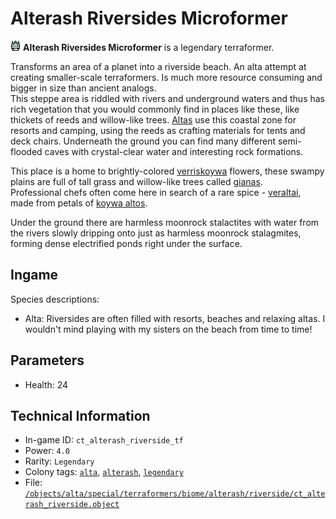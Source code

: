 # Alterash Riversides Microformer

<img src="https://raw.githubusercontent.com/Ceterai/Enternia/main/objects/alta/special/terraformers/biome/alterash/riverside/icon.png" alt="Alterash Riversides Microformer icon" loading="lazy" height="16px" width="auto" /> **Alterash Riversides Microformer** is a legendary terraformer.

Transforms an area of a planet into a riverside beach. An alta attempt at creating smaller-scale terraformers. Is much more resource consuming and bigger in size than ancient analogs.  
This steppe area is riddled with rivers and underground waters and thus has rich vegetation that you would commonly find in places like these, like thickets of reeds and willow-like trees. [Altas](https://ceterai.github.io/MyEnternia/Wiki/Tags/Alta) use this coastal zone for resorts and camping, using the reeds as crafting materials for tents and deck chairs. Underneath the ground you can find many different semi-flooded caves with crystal-clear water and interesting rock formations.

This place is a home to brightly-colored [verriskoywa](https://ceterai.github.io/MyEnternia/Wiki/verriskoywa) flowers, these swampy plains are full of tall grass and willow-like trees called [gianas](https://ceterai.github.io/MyEnternia/Wiki/gianas).  
Professional chefs often come here in search of a rare spice - [veraltai](https://ceterai.github.io/MyEnternia/Wiki/veraltai), made from petals of [koywa altos](https://ceterai.github.io/MyEnternia/Wiki/koywaaltos).

Under the ground there are harmless moonrock stalactites with water from the rivers slowly dripping onto just as harmless moonrock stalagmites, forming dense electrified ponds right under the surface.

## Ingame

Species descriptions:

- Alta: Riversides are often filled with resorts, beaches and relaxing altas. I wouldn't mind playing with my sisters on the beach from time to time!

## Parameters

- Health: 24

## Technical Information

- In-game ID: `ct_alterash_riverside_tf`
- Power: `4.0`
- Rarity: `Legendary`
- Colony tags: [`alta`](https://ceterai.github.io/MyEnternia/Wiki/Tags/Alta), [`alterash`](https://ceterai.github.io/MyEnternia/Wiki/Tags/Alterash), [`legendary`](https://ceterai.github.io/MyEnternia/Wiki/Tags/Legendary)
- File: [`/objects/alta/special/terraformers/biome/alterash/riverside/ct_alterash_riverside.object`](https://github.com/Ceterai/Enternia/blob/main/objects/alta/special/terraformers/biome/alterash/riverside/ct_alterash_riverside.object)
